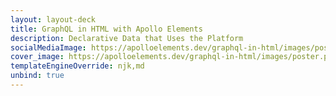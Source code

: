 ```yaml
---
layout: layout-deck
title: GraphQL in HTML with Apollo Elements
description: Declarative Data that Uses the Platform
socialMediaImage: https://apolloelements.dev/graphql-in-html/images/poster.png
cover_image: https://apolloelements.dev/graphql-in-html/images/poster.png
templateEngineOverride: njk,md
unbind: true
---
```


<link data-helmet
      rel="stylesheet"
      href="{{ '/decks/graphql-in-html/style.css' | asset | url }}"/>
<link data-helmet
      rel="stylesheet"
      href="https://cdn.jsdelivr.net/npm/@shoelace-style/shoelace@2.0.0-beta.50/dist/themes/dark.css">
<script data-helmet type="module"
        src="https://cdn.jsdelivr.net/npm/@shoelace-style/shoelace@2.0.0-beta.50/dist/shoelace.js"></script>

<script type="module">
const deck = document.querySelector('slidem-deck');
const dp = document.getElementById('apollo-query-example');
await customElements.whenDefined('docs-playground');
await customElements.whenDefined('playground-ide');
await dp.updateComplete;
const pi = dp.shadowRoot.querySelector('playground-ide');
document.body.addEventListener('keydown', event => {
  if (event.defaultPrevented || event.composedPath().includes(pi))
    return;
  switch (event.key) {
    case 'f':
      else if (document.fullscreen)
        document.exitFullscreen();
      else
        document.body.requestFullscreen();
      return true;
    case 'j':
    case 'l':
    case 'RightArrow':
      deck.$.forward.click();
      return true;
    case 'h':
    case 'k':
    case 'LeftArrow':
      deck.$.backward.click();
      return true;
    case 'p':
      deck.$.presenterToggle.click();
      deck.$.timerToggle.click();
      return true;
    default:
      return true;
  }
});

pi.shadowRoot.getElementById('lhs').part = 'lhs';
pi.shadowRoot.getElementById('rhs').part = 'rhs';
dp.show();
pi.blur();
</script>
